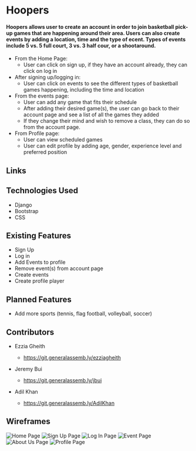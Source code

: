 # Hoopers

#### Hoopers allows user to create an account in order to join basketball pick-up games that are happening around their area. Users can also create events by adding a location, time and the type of ecent. Types of events include 5 vs. 5 full court, 3 vs. 3 half cour, or a shootaround. 


* From the Home Page:
    * User can click on sign up, if they have an account already, they can click on log in
* After signing up/logging in:
    * User can click on events to see the different types of basketball games happening, including the time and location
* From the events page:
    * User can add any game that fits their schedule
    * After adding their desired game(s), the user can go back to their account page and see a list of all the games they added
    * If they change their mind and wish to remove a class, they can do so from the account page. 
* From Profile page:
    * User can view scheduled games
    * User can edit profile by adding age, gender, experience level and preferred position

## Links



## Technologies Used

* Django
* Bootstrap
* CSS 

## Existing Features
* Sign Up
* Log in
* Add Events to profile
* Remove event(s) from account page
* Create events
* Create profile player

## Planned Features
* Add more sports (tennis, flag football, volleyball, soccer)


## Contributors

* Ezzia Gheith
    * https://git.generalassemb.ly/ezziagheith

* Jeremy Bui
    * https://git.generalassemb.ly/jbui

* Adil Khan
    * https://git.generalassemb.ly/AdilKhan



## Wireframes
![Home Page](/pick_up_game_app/static/wireframeimages/home.png)
![Sign Up Page](/pick_up_game_app/static/wireframeimages/signup.png)
![Log In Page](/pick_up_game_app/static/wireframeimages/login.png)
![Event Page](/pick_up_game_app/static/wireframeimages/events.png)
![About Us Page](/pick_up_game_app/static/wireframeimages/aboutus.png)
![Profile Page](/pick_up_game_app/static/wireframeimages/profile.png)